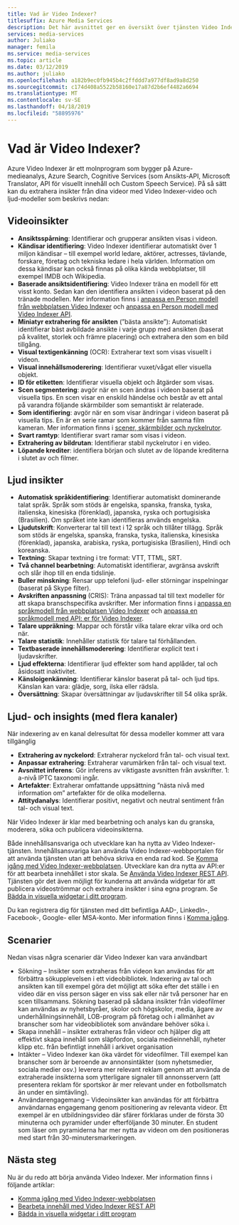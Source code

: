 ```yaml
---
title: Vad är Video Indexer?
titlesuffix: Azure Media Services
description: Det här avsnittet ger en översikt över tjänsten Video Indexer.
services: media-services
author: Juliako
manager: femila
ms.service: media-services
ms.topic: article
ms.date: 03/12/2019
ms.author: juliako
ms.openlocfilehash: a182b9ec0fb945b4c2ffddd7a977df8ad9a8d250
ms.sourcegitcommit: c174d408a5522b58160e17a87d2b6ef4482a6694
ms.translationtype: MT
ms.contentlocale: sv-SE
ms.lasthandoff: 04/18/2019
ms.locfileid: "58895976"
---
```

# <a name="what-is-video-indexer"></a>Vad är Video Indexer?

Azure Video Indexer är ett molnprogram som bygger på Azure-medieanalys, Azure Search, Cognitive Services (som Ansikts-API, Microsoft Translator, API för visuellt innehåll och Custom Speech Service). På så sätt kan du extrahera insikter från dina videor med Video Indexer-video och ljud-modeller som beskrivs nedan:
  
## <a name="video-insights"></a>Videoinsikter

- **Ansiktsspårning**: Identifierar och grupperar ansikten visas i videon.
- **Kändisar identifiering**: Video Indexer identifierar automatiskt över 1 miljon kändisar – till exempel world ledare, aktörer, actresses, tävlande, forskare, företag och tekniska ledare i hela världen. Information om dessa kändisar kan också finnas på olika kända webbplatser, till exempel IMDB och Wikipedia.
- **Baserade ansiktsidentifiering**: Video Indexer träna en modell för ett visst konto. Sedan kan den identifiera ansikten i videon baserat på den tränade modellen. Mer information finns i [anpassa en Person modell från webbplatsen Video Indexer](customize-person-model-with-website.md) och [anpassa en Person modell med Video Indexer API](customize-person-model-with-api.md).
- **Miniatyr extrahering för ansikten** (”bästa ansikte”): Automatiskt identifierar bäst avbildade ansikte i varje grupp med ansikten (baserat på kvalitet, storlek och främre placering) och extrahera den som en bild tillgång.
- **Visual textigenkänning** (OCR): Extraherar text som visas visuellt i videon.
- **Visual innehållsmoderering**: Identifierar vuxet/vågat eller visuella objekt.
- **ID för etiketten**: Identifierar visuella objekt och åtgärder som visas.
- **Scen segmentering**: avgör när en scen ändras i videon baserat på visuella tips. En scen visar en enskild händelse och består av ett antal på varandra följande skärmbilder som semantiskt är relaterade. 
- **Som identifiering**: avgör när en som visar ändringar i videon baserat på visuella tips. En är en serie ramar som kommer från samma film kameran. Mer information finns i [scener, skärmbilder och nyckelrutor](scenes-shots-keyframes.md).
- **Svart ramtyp**: Identifierar svart ramar som visas i videon.
- **Extrahering av bildrutan**: Identifierar stabil nyckelrutor i en video.
- **Löpande krediter**: identifiera början och slutet av de löpande krediterna i slutet av och filmer.

## <a name="audio-insights"></a>Ljud insikter

- **Automatisk språkidentifiering**: Identifierar automatiskt dominerande talat språk. Språk som stöds är engelska, spanska, franska, tyska, italienska, kinesiska (förenklad), japanska, ryska och portugisiska (Brasilien). Om språket inte kan identifieras används engelska.
- **Ljudutskrift**: Konverterar tal till text i 12 språk och tillåter tillägg. Språk som stöds är engelska, spanska, franska, tyska, italienska, kinesiska (förenklad), japanska, arabiska, ryska, portugisiska (Brasilien), Hindi och koreanska.
- **Textning**: Skapar textning i tre format: VTT, TTML, SRT.
- **Två channel bearbetning**: Automatiskt identifierar, avgränsa avskrift och slår ihop till en enda tidslinje.
- **Buller minskning**: Rensar upp telefoni ljud- eller störningar inspelningar (baserat på Skype filter).
- **Avskriften anpassning** (CRIS): Träna anpassad tal till text modeller för att skapa branschspecifika avskrifter. Mer information finns i [anpassa en språkmodell från webbplatsen Video Indexer](customize-language-model-with-website.md) och [anpassa en språkmodell med API: er för Video Indexer](customize-language-model-with-api.md).
- **Talare uppräkning**: Mappar och förstår vilka talare ekrar vilka ord och när.
- **Talare statistik**: Innehåller statistik för talare tal förhållanden.
- **Textbaserade innehållsmoderering**: Identifierar explicit text i ljudavskrifter.
- **Ljud effekterna**: Identifierar ljud effekter som hand applåder, tal och åsidosatt inaktivitet.
- **Känsloigenkänning**: Identifierar känslor baserat på tal- och ljud tips. Känslan kan vara: glädje, sorg, ilska eller rädsla.
- **Översättning**: Skapar översättningar av ljudavskrifter till 54 olika språk.

## <a name="audio-and-video-insights-multi-channels"></a>Ljud- och insights (med flera kanaler)

När indexering av en kanal delresultat för dessa modeller kommer att vara tillgänglig

- **Extrahering av nyckelord**: Extraherar nyckelord från tal- och visual text.
- **Anpassar extrahering**: Extraherar varumärken från tal- och visual text.
- **Avsnittet inferens**: Gör inferens av viktigaste avsnitten från avskrifter. 1: a-nivå IPTC taxonomi ingår.
- **Artefakter**: Extraherar omfattande uppsättning ”nästa nivå med information om” artefakter för de olika modellerna.
- **Attitydanalys**: Identifierar positivt, negativt och neutral sentiment från tal- och visual text.
 
När Video Indexer är klar med bearbetning och analys kan du granska, moderera, söka och publicera videoinsikterna.

Både innehållsansvariga och utvecklare kan ha nytta av Video Indexer-tjänsten. Innehållsansvariga kan använda Video Indexer-webbportalen för att använda tjänsten utan att behöva skriva en enda rad kod. Se [Komma igång med Video Indexer-webbplatsen](video-indexer-get-started.md). Utvecklare kan dra nytta av API:er för att bearbeta innehållet i stor skala. Se [Använda Video Indexer REST API](video-indexer-use-apis.md). Tjänsten gör det även möjligt för kunderna att använda widgetar för att publicera videoströmmar och extrahera insikter i sina egna program. Se [Bädda in visuella widgetar i ditt program](video-indexer-embed-widgets.md).

Du kan registrera dig för tjänsten med ditt befintliga AAD-, LinkedIn-, Facebook-, Google- eller MSA-konto. Mer information finns i [Komma igång](video-indexer-get-started.md).

## <a name="scenarios"></a>Scenarier

Nedan visas några scenarier där Video Indexer kan vara användbart

- Sökning – Insikter som extraheras från videon kan användas för att förbättra sökupplevelsen i ett videobibliotek. Indexering av tal och ansikten kan till exempel göra det möjligt att söka efter det ställe i en video där en viss person säger en viss sak eller när två personer har en scen tillsammans. Sökning baserad på sådana insikter från videofilmer kan användas av nyhetsbyråer, skolor och högskolor, media, ägare av underhållningsinnehåll, LOB-program på företag och i allmänhet av branscher som har videobibliotek som användare behöver söka i.
- Skapa innehåll – insikter extraheras från videor och hjälper dig att effektivt skapa innehåll som släpfordon, sociala medieinnehåll, nyheter klipp etc. från befintligt innehåll i arkivet organisation 
- Intäkter – Video Indexer kan öka värdet för videofilmer. Till exempel kan branscher som är beroende av annonsintäkter (som nyhetsmedier, sociala medier osv.) leverera mer relevant reklam genom att använda de extraherade insikterna som ytterligare signaler till annonsservern (att presentera reklam för sportskor är mer relevant under en fotbollsmatch än under en simtävling).
- Användarengagemang – Videoinsikter kan användas för att förbättra användarnas engagemang genom positionering av relevanta videor. Ett exempel är en utbildningsvideo där sfärer förklaras under de första 30 minuterna och pyramider under efterföljande 30 minuter. En student som läser om pyramiderna har mer nytta av videon om den positioneras med start från 30-minutersmarkeringen.

## <a name="next-steps"></a>Nästa steg

Nu är du redo att börja använda Video Indexer. Mer information finns i följande artiklar:

- [Komma igång med Video Indexer-webbplatsen](video-indexer-get-started.md)
- [Bearbeta innehåll med Video Indexer REST API](video-indexer-use-apis.md)
- [Bädda in visuella widgetar i ditt program](video-indexer-embed-widgets.md)
